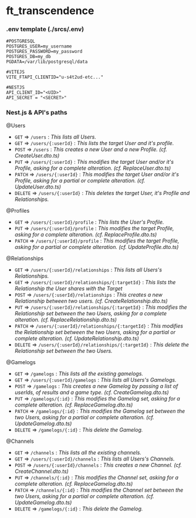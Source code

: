 # ft_transcendence

### .env template (./srcs/.env)

```
#POSTGRESQL
POSTGRES_USER=my_username
POSTGRES_PASSWORD=my_password
POSTGRES_DB=my_db
PGDATA=/var/lib/postgresql/data

#VITEJS
VITE_FTAPI_CLIENTID="u-s4t2ud-etc..."

#NESTJS
API_CLIENT_ID="<UID>"
API_SECRET = "<SECRET>"
```

### Nest.js & API's paths

@Users
- `GET` ⇒ `/users` : *This lists all Users.*
- `GET` ⇒ `/users/{:userId}` : *This lists the target User and it's profile.*
- `POST` ⇒ `/users` : *This creates a new User and a new Profile. (cf. CreateUser.dto.ts)*
- `PUT` ⇒ `/users/{:userId}` : *This modifies the target User and/or it's Profile, asking for a complete alteration. (cf. ReplaceUser.dto.ts)*
- `PATCH` ⇒ `/users/{:userId}` : *This modifies the target User and/or it's Profile, asking for a partial or complete alteration. (cf. UpdateUser.dto.ts)*
- `DELETE` ⇒ `/users/{:userId}` : *This deletes the target User, it's Profile and Relationships.*

@Profiles
- `GET` ⇒ `/users/{:userId}/profile` : *This lists the User's Profile.*
- `PUT` ⇒ `/users/{:userId}/profile` : *This modifies the target Profile, asking for a complete alteration. (cf. ReplaceProfile.dto.ts)*
- `PATCH` ⇒ `/users/{:userId}/profile` : *This modifies the target Profile, asking for a partial or complete alteration. (cf. UpdateProfile.dto.ts)*

@Relationships
- `GET` ⇒ `/users/{:userId}/relationships` : *This lists all Users's Relationships.*
- `GET` ⇒ `/users/{:userId}/relationships/{:targetId}` : *This lists the Relationship the User shares with the Target*
- `POST` ⇒ `/users/{:userId}/relationships` : *This creates a new Relationship between two users. (cf. CreateRelationship.dto.ts)*
- `PUT` ⇒ `/users/{:userId}/relationships/{:targetId}` : *This modifies the Relationship set between the two Users, asking for a complete alteration. (cf. ReplaceRelationship.dto.ts)*
- `PATCH` ⇒ `/users/{:userId}/relationships/{:targetId}` : *This modifies the Relationship set between the two Users, asking for a partial or complete alteration. (cf. UpdateRelationship.dto.ts)*
- `DELETE` ⇒ `/users/{:userId}/relationships/{:targetId}` : *This delete the Relationship set between the two Users.*

@Gamelogs
- `GET` ⇒ `/gamelogs` : *This lists all the existing gamelogs.*
- `GET` ⇒ `/users/{:userId}/gamelogs` : *This lists all Users's Gamelogs.*
- `POST` ⇒ `/gamelogs` : *This creates a new Gamelog by passing a list of userIds, of results and a game type. (cf. CreateGamelog.dto.ts)*
- `PUT` ⇒ `/gamelogs/{:id}` : *This modifies the Gamelog set, asking for a complete alteration. (cf. ReplaceGamelog.dto.ts)*
- `PATCH` ⇒ `/gamelogs/{:id}` : *This modifies the Gamelog set between the two Users, asking for a partial or complete alteration. (cf. UpdateGamelog.dto.ts)*
- `DELETE` ⇒ `/gamelogs/{:id}` : *This delete the Gamelog.*

@Channels
- `GET` ⇒ `/channels` : *This lists all the existing channels.*
- `GET` ⇒ `/users/{:userId}/channels` : *This lists all Users's Channels.*
- `POST` ⇒ `/users/{:userId}/channels` : *This creates a new Channel. (cf. CreateChannel.dto.ts)*
- `PUT` ⇒ `/channels/{:id}` : *This modifies the Channel set, asking for a complete alteration. (cf. ReplaceGamelog.dto.ts)*
- `PATCH` ⇒ `/channels/{:id}` : *This modifies the Channel set between the two Users, asking for a partial or complete alteration. (cf. UpdateGamelog.dto.ts)*
- `DELETE` ⇒ `/gamelogs/{:id}` : *This delete the Gamelog.*
